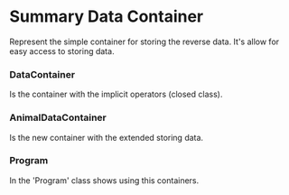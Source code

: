 # Summary Data Container

Represent the simple container for storing the reverse data. It's allow for easy access to storing data.

### DataContainer
Is the container with the implicit operators (closed class).

### AnimalDataContainer
Is the new container with the extended storing data.

### Program
In the 'Program' class shows using this containers.